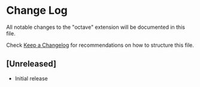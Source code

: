 # Change Log

All notable changes to the "octave" extension will be documented in this file.

Check [Keep a Changelog](http://keepachangelog.com/) for recommendations on how to structure this file.

## [Unreleased]

- Initial release